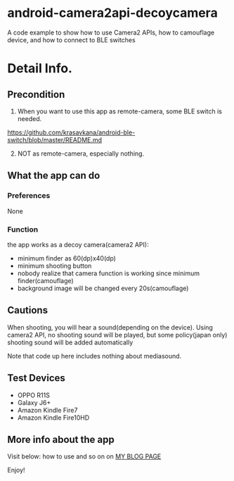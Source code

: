 # android-camera2api-decoycamera

A code example to show how to use Camera2 APIs, how to camouflage device, and how to connect to BLE switches

# Detail Info.

## Precondition

1. When you want to use this app as remote-camera, some BLE switch is needed.

https://github.com/krasavkana/android-ble-switch/blob/master/README.md

2. NOT as remote-camera, especially nothing.

## What the app can do

### Preferences

None

### Function

the app works as a decoy camera(camera2 API):

- minimum finder as 60(dp)x40(dp)
- minimum shooting button
- nobody realize that camera function is working since minimum finder(camouflage)
- background image will be changed every 20s(camouflage)

## Cautions

When shooting, you will hear a sound(depending on the device).
Using camera2 API, no shooting sound will be played, but some policy(japan only)
shooting sound will be added automatically

Note that code up here includes nothing about mediasound.

## Test Devices

- OPPO R11S
- Galaxy J6+
- Amazon Kindle Fire7
- Amazon Kindle Fire10HD

## More info about the app

Visit below:
how to use and so on on [MY BLOG PAGE](https://krasavkana.com/archives/4400)

Enjoy!
